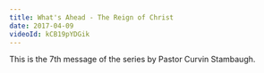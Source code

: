```yaml
---
title: What's Ahead - The Reign of Christ
date: 2017-04-09
videoId: kCB19pYDGik
---
```


This is the 7th message of the series by Pastor Curvin Stambaugh.
